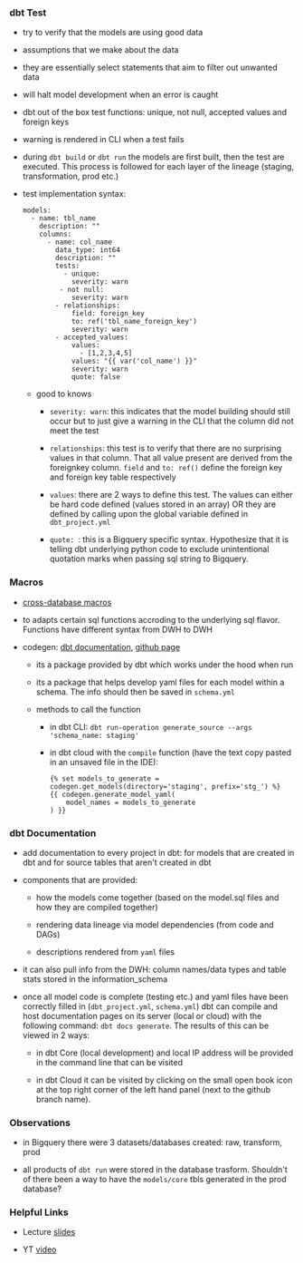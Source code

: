 ### dbt Test

* try to verify that the models are using good data

* assumptions that we make about the data

* they are essentially select statements that aim to filter out unwanted data

* will halt model development when an error is caught

* dbt out of the box test functions: unique, not null, accepted values and foreign keys

* warning is rendered in CLI when a test fails

* during `dbt build` or `dbt run` the models are first built, then the test are executed. This process is followed for each layer of the lineage (staging, transformation, prod etc.)

* test implementation syntax:

  ```
  models:
    - name: tbl_name
      description: ""
      columns:
        - name: col_name
          data_type: int64
          description: ""
          tests:
            - unique:
              severity: warn
           - not null:
              severity: warn
          - relationships:
              field: foreign_key
              to: ref('tbl_name_foreign_key')
              severity: warn
          - accepted_values:
              values:
                - [1,2,3,4,5]
              values: "{{ var('col_name') }}"
              severity: warn
              quote: false
  ```

  + good to knows

    - `severity: warn`: this indicates that the model building should still occur but to just give a warning in the CLI that the column did not meet the test

    - `relationships`: this test is to verify that there are no surprising values in that column. That all value present are derived from the foreignkey column. `field` and `to: ref()` define the foreign key and foreign key table respectively

    - `values`: there are 2 ways to define this test. The values can either be hard code defined (values stored in an array) OR they are defined by calling upon the global variable defined in `dbt_project.yml`

    - `quote: `: this is a Bigquery specific syntax. Hypothesize that it is telling dbt underlying python code to exclude unintentional quotation marks when passing sql string to Bigquery.

### Macros

* [cross-database macros](https://docs.getdbt.com/reference/dbt-jinja-functions/cross-database-macros)

* to adapts certain sql functions accroding to the underlying sql flavor. Functions have different syntax from DWH to DWH

* codegen: [dbt documentation](https://hub.getdbt.com/dbt-labs/codegen/latest/), [github page](https://github.com/dbt-labs/dbt-codegen)

  - its a package provided by dbt which works under the hood when run

  - its a package that helps develop yaml files for each model within a schema. The info should then be saved in `schema.yml`

  - methods to call the function

    + in dbt CLI: `dbt run-operation generate_source --args 'schema_name: staging'`

    + in dbt cloud with the `compile` function (have the text copy pasted in an unsaved file in the IDE):

      ```
      {% set models_to_generate = codegen.get_models(directory='staging', prefix='stg_') %}
      {{ codegen.generate_model_yaml(
          model_names = models_to_generate
      ) }}
      ```

### dbt Documentation

* add documentation to every project in dbt: for models that are created in dbt and for source tables that aren't created in dbt

* components that are provided:

  - how the models come together (based on the model.sql files and how they are compiled together)

  - rendering data lineage via model dependencies (from code and DAGs)

  - descriptions rendered from `yaml` files

* it can also pull info from the DWH: column names/data types and table stats stored in the information_schema

* once all model code is complete (testing etc.) and yaml files have been correctly filled in (`dbt_project.yml`, `schema.yml`) dbt can compile and host documentation pages on its server (local or cloud) with the following command: `dbt docs generate`. The results of this can be viewed in 2 ways:

  - in dbt Core (local development) and local IP address will be provided in the command line that can be visited

  - in dbt Cloud it can be visited by clicking on the small open book icon at the top right corner of the left hand panel (next to the github branch name).

### Observations

* in Bigquery there were 3 datasets/databases created: raw, transform, prod

* all products of `dbt run` were stored in the database trasform. Shouldn't of there been a way to have the `models/core` tbls generated in the prod database?


### Helpful Links

* Lecture [slides](https://docs.google.com/presentation/d/1xSll_jv0T8JF4rYZvLHfkJXYqUjPtThA/edit#slide=id.p1)

* YT [video](https://www.youtube.com/watch?v=2dNJXHFCHaY&list=PLaNLNpjZpzwgneiI-Gl8df8GCsPYp_6Bs&index=3)
